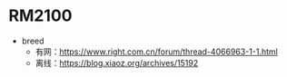 # RM2100

- breed
  - 有网：https://www.right.com.cn/forum/thread-4066963-1-1.html
  - 离线：https://blog.xiaoz.org/archives/15192

